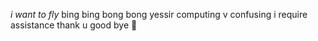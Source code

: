 *i want to fly*
bing bing bong bong yessir
computing v confusing i require assistance 
thank u good bye
:cowboy_hat_face:	
